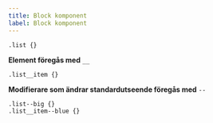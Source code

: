 ```yaml
---
title: Block komponent
label: Block komponent
---
```

 
```
.list {}
```

**Element föregås med** `__`
```
.list__item {}
```

**Modifierare som ändrar standardutseende föregås med** `--`
```
.list--big {}
.list__item--blue {}
```